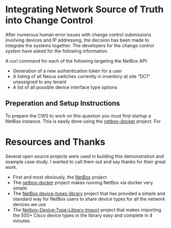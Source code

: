 # Integrating Network Source of Truth into Change Control
After numerous human error issues with change control submissions involving devices and IP addressing, the decision has been made to integrate the systems together. The developers for the change control system have asked for the following information.

A curl command for each of the following targeting the NetBox API: 

* Generation of a new authentication token for a user
* A listing of all Nexus switches currently in inventory at site “DC1” unassigned to any tenant
* A list of all possible device interface type options

## Preperation and Setup Instructions
To prepare the CWS to work on this question you must first startup a NetBox instance.  This is easily done using the [netbox-docker](https://github.com/netbox-community/netbox-docker) project.  For 


# Resources and Thanks 
Several open source projects were used in building this demonstration and example case study.  I wanted to call them out and say thanks for their great work. 

* First and most obviously, the [NetBox](https://github.com/netbox-community/netbox) project
* The [netbox-docker](https://github.com/netbox-community/netbox-docker) project makes running NetBox via docker very simple 
* The [NetBox device-types-library](https://github.com/netbox-community/device-types-library) project that has provided a simple and standard way for NetBox users to share device types for all the network devices we use 
* The [Netbox-Device-Type-Library-Import](https://github.com/minitriga/Netbox-Device-Type-Library-Import) project that makes importing the 500+ Cisco device types in the library easy and complete in 4 minutes 